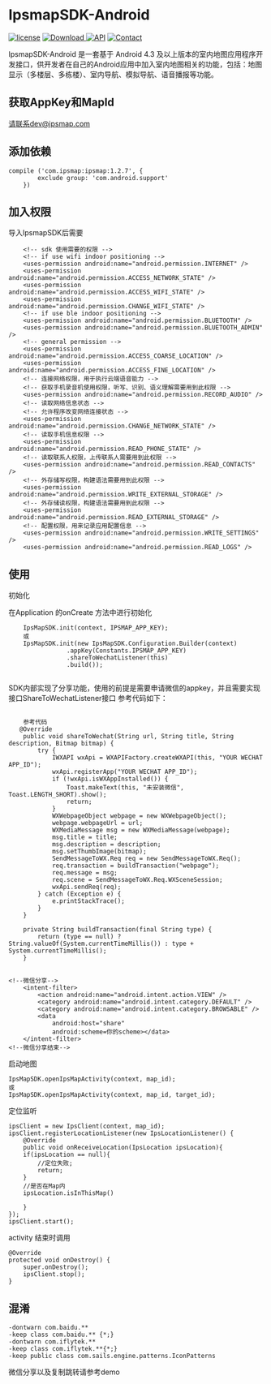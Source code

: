 # IpsmapSDK-Android

[![license](https://img.shields.io/hexpm/l/plug.svg)](https://raw.githubusercontent.com/typ0520/fastdex/master/LICENSE)
[![Download](https://api.bintray.com/packages/xun/maven/com.ipsmap/images/download.svg) ](https://bintray.com/xun/maven/com.ipsmap/_latestVersion)
[![API](https://img.shields.io/badge/API-18%2B-green.svg?style=flat)](https://android-arsenal.com/api?level=18)
[![Contact](https://img.shields.io/badge/Author-IpsMap-orange.svg?style=flat)](http://ipsmap.com)

IpsmapSDK-Android 是一套基于 Android 4.3 及以上版本的室内地图应用程序开发接口，供开发者在自己的Android应用中加入室内地图相关的功能，包括：地图显示（多楼层、多栋楼）、室内导航、模拟导航、语音播报等功能。

## 获取AppKey和MapId
请联系dev@ipsmap.com

## 添加依赖

```
compile ('com.ipsmap:ipsmap:1.2.7', {
        exclude group: 'com.android.support'
    })
```

## 加入权限
导入IpsmapSDK后需要
```
    <!-- sdk 使用需要的权限 -->
    <!-- if use wifi indoor positioning -->
    <uses-permission android:name="android.permission.INTERNET" />
    <uses-permission android:name="android.permission.ACCESS_NETWORK_STATE" />
    <uses-permission android:name="android.permission.ACCESS_WIFI_STATE" />
    <uses-permission android:name="android.permission.CHANGE_WIFI_STATE" />
    <!-- if use ble indoor positioning -->
    <uses-permission android:name="android.permission.BLUETOOTH" />
    <uses-permission android:name="android.permission.BLUETOOTH_ADMIN" />
    <!-- general permission -->
    <uses-permission android:name="android.permission.ACCESS_COARSE_LOCATION" />
    <uses-permission android:name="android.permission.ACCESS_FINE_LOCATION" />
    <!-- 连接网络权限，用于执行云端语音能力 -->
    <!-- 获取手机录音机使用权限，听写、识别、语义理解需要用到此权限 -->
    <uses-permission android:name="android.permission.RECORD_AUDIO" />
    <!-- 读取网络信息状态 -->
    <!-- 允许程序改变网络连接状态 -->
    <uses-permission android:name="android.permission.CHANGE_NETWORK_STATE" />
    <!-- 读取手机信息权限 -->
    <uses-permission android:name="android.permission.READ_PHONE_STATE" />
    <!-- 读取联系人权限，上传联系人需要用到此权限 -->
    <uses-permission android:name="android.permission.READ_CONTACTS" />
    <!-- 外存储写权限，构建语法需要用到此权限 -->
    <uses-permission android:name="android.permission.WRITE_EXTERNAL_STORAGE" />
    <!-- 外存储读权限，构建语法需要用到此权限 -->
    <uses-permission android:name="android.permission.READ_EXTERNAL_STORAGE" />
    <!-- 配置权限，用来记录应用配置信息 -->
    <uses-permission android:name="android.permission.WRITE_SETTINGS" />
    <uses-permission android:name="android.permission.READ_LOGS" />
```

## 使用
初始化

在Application 的onCreate 方法中进行初始化
```
    IpsMapSDK.init(context, IPSMAP_APP_KEY);
    或
    IpsMapSDK.init(new IpsMapSDK.Configuration.Builder(context)
                .appKey(Constants.IPSMAP_APP_KEY)
                .shareToWechatListener(this)
                .build());
                

```
SDK内部实现了分享功能，使用的前提是需要申请微信的appkey，并且需要实现接口ShareToWechatListener接口
参考代码如下：
```

    参考代码
   @Override
    public void shareToWechat(String url, String title, String description, Bitmap bitmap) {
        try {
            IWXAPI wxApi = WXAPIFactory.createWXAPI(this, "YOUR WECHAT APP_ID");
            wxApi.registerApp("YOUR WECHAT APP_ID");
            if (!wxApi.isWXAppInstalled()) {
                Toast.makeText(this, "未安装微信", Toast.LENGTH_SHORT).show();
                return;
            }
            WXWebpageObject webpage = new WXWebpageObject();
            webpage.webpageUrl = url;
            WXMediaMessage msg = new WXMediaMessage(webpage);
            msg.title = title;
            msg.description = description;
            msg.setThumbImage(bitmap);
            SendMessageToWX.Req req = new SendMessageToWX.Req();
            req.transaction = buildTransaction("webpage");
            req.message = msg;
            req.scene = SendMessageToWX.Req.WXSceneSession;
            wxApi.sendReq(req);
        } catch (Exception e) {
            e.printStackTrace();
        }
    }

    private String buildTransaction(final String type) {
        return (type == null) ? String.valueOf(System.currentTimeMillis()) : type + System.currentTimeMillis();
    }
                

```

```
<!--微信分享-->
    <intent-filter>
        <action android:name="android.intent.action.VIEW" />
        <category android:name="android.intent.category.DEFAULT" />
        <category android:name="android.intent.category.BROWSABLE" />
        <data
            android:host="share"
            android:scheme=你的scheme></data>
    </intent-filter>
<!--微信分享结束-->
```



启动地图
```
IpsMapSDK.openIpsMapActivity(context, map_id);
或
IpsMapSDK.openIpsMapActivity(context, map_id, target_id);
```

定位监听
```
ipsClient = new IpsClient(context, map_id); 
ipsClient.registerLocationListener(new IpsLocationListener() {
    @Override
    public void onReceiveLocation(IpsLocation ipsLocation){
    if(ipsLocation == null){
        //定位失败;
        return;
    }
    //是否在Map内
    ipsLocation.isInThisMap()

    }
});
ipsClient.start();
```

activity 结束时调用
```
@Override
protected void onDestroy() {
    super.onDestroy();
    ipsClient.stop();
}
```

## 混淆
```
-dontwarn com.baidu.**
-keep class com.baidu.** {*;}
-dontwarn com.iflytek.**
-keep class com.iflytek.**{*;}
-keep public class com.sails.engine.patterns.IconPatterns
```

微信分享以及复制跳转请参考demo
